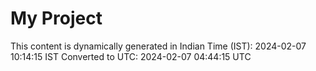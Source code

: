 # My Project

This content is dynamically generated in Indian Time (IST): 2024-02-07 10:14:15 IST
Converted to UTC: 2024-02-07 04:44:15 UTC
